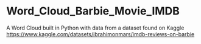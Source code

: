 # Word_Cloud_Barbie_Movie_IMDB

A Word Cloud built in Python with data from a dataset found on Kaggle https://www.kaggle.com/datasets/ibrahimonmars/imdb-reviews-on-barbie
